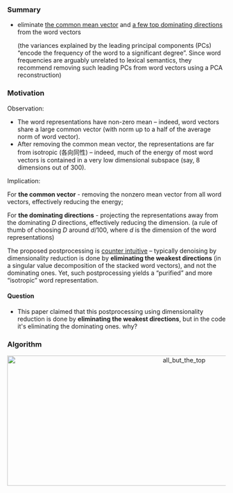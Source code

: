 

### Summary

+ eliminate <u>the common mean vector</u> and <u>a few top dominating directions</u> from the word vectors

  (the variances explained by the leading principal components (PCs) “encode the frequency of the word to a significant degree”. Since word frequencies are arguably unrelated to lexical semantics, they recommend removing such leading PCs from word vectors using a PCA reconstruction)



### Motivation

Observation:

+ The word representations have non-zero mean – indeed, word vectors share a large common vector (with norm up to a half of the average norm of word vector).
+ After removing the common mean vector, the representations are far from isotropic (各向同性) – indeed, much of the energy of most word vectors is contained in a very low dimensional subspace (say, 8 dimensions out of 300).

Implication:

For **the common vector** - removing the nonzero mean vector from all word vectors, effectively reducing the energy;

For **the dominating directions** - projecting the representations away from the dominating $D$ directions, effectively reducing the dimension. (a rule of thumb of choosing $D$ around $d/100$, where $d$ is the dimension of the word representations)

The proposed postprocessing is <u>counter intuitive</u> – typically denoising by dimensionality reduction is done by **eliminating the weakest directions** (in a singular value decomposition of the stacked word vectors), and not the dominating ones. Yet, such postprocessing yields a “purified” and more “isotropic” word representation.



#### Question

+ This paper claimed that this postprocessing using dimensionality reduction is done by **eliminating the weakest directions**, but in the code it's eliminating the dominating ones. why?

   





### Algorithm

<div align="center">
<img src="https://github.com/bifeng/nlp_paper_notes/raw/master/image/all_but_the_top.png" width="800" height="300" alt="all_but_the_top"></img>
</div>









